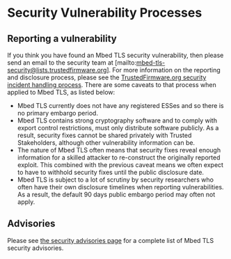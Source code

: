 # Security Vulnerability Processes

## Reporting a vulnerability

If you think you have found an Mbed TLS security vulnerability, then please send an email to the security team at [mailto:mbed-tls-security@lists.trustedfirmware.org]. For more information on the reporting and disclosure process, please see the [TrustedFirmware.org security incident handling process](https://developer.trustedfirmware.org/w/collaboration/security_center/reporting/). There are some caveats to that process when applied to Mbed TLS, as listed below:

- Mbed TLS currently does not have any registered ESSes and so there is no primary embargo period.
-  Mbed TLS contains strong cryptography software and to comply with export control restrictions, must only distribute software publicly. As a result, security fixes cannot be shared privately with Trusted Stakeholders, although other vulnerability information can be.
- The nature of Mbed TLS often means that security fixes reveal enough information for a skilled attacker to re-construct the originally reported exploit. This combined with the previous caveat means we often expect to have to withhold security fixes until the public disclosure date.
- Mbed TLS is subject to a lot of scrutiny by security researchers who often have their own disclosure timelines when reporting vulnerabilities. As a result, the default 90 days public embargo period may often not apply.

## Advisories

Please see [the security advisories page](../security-advisories/index.md) for a complete list of Mbed TLS security advisories.
